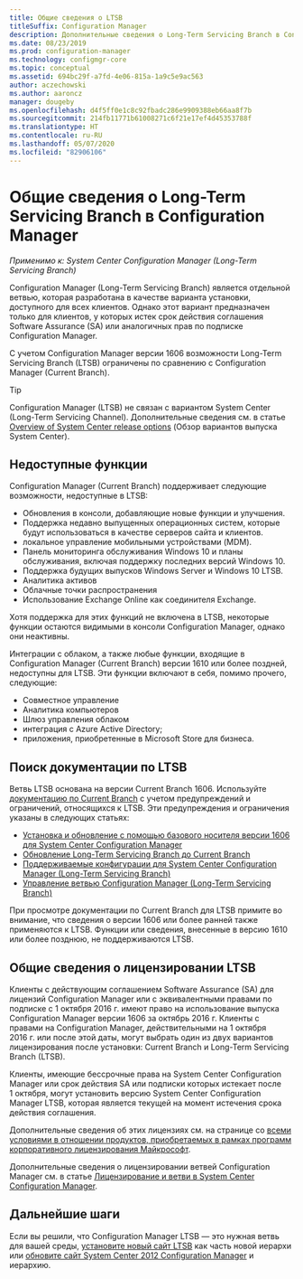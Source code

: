 ```yaml
---
title: Общие сведения о LTSB
titleSuffix: Configuration Manager
description: Дополнительные сведения о Long-Term Servicing Branch в Configuration Manager.
ms.date: 08/23/2019
ms.prod: configuration-manager
ms.technology: configmgr-core
ms.topic: conceptual
ms.assetid: 694bc29f-a7fd-4e06-815a-1a9c5e9ac563
author: aczechowski
ms.author: aaroncz
manager: dougeby
ms.openlocfilehash: d4f5ff0e1c8c92fbadc286e9909388eb66aa8f7b
ms.sourcegitcommit: 214fb11771b61008271c6f21e17ef4d45353788f
ms.translationtype: HT
ms.contentlocale: ru-RU
ms.lasthandoff: 05/07/2020
ms.locfileid: "82906106"
---
```

# <a name="introduction-to-the-long-term-servicing-branch-of-configuration-manager"></a>Общие сведения о Long-Term Servicing Branch в Configuration Manager

*Применимо к: System Center Configuration Manager (Long-Term Servicing Branch)*

Configuration Manager (Long-Term Servicing Branch) является отдельной ветвью, которая разработана в качестве варианта установки, доступного для всех клиентов. Однако этот вариант предназначен только для клиентов, у которых истек срок действия соглашения Software Assurance (SA) или аналогичных прав по подписке Configuration Manager.

С учетом Configuration Manager версии 1606 возможности Long-Term Servicing Branch (LTSB) ограничены по сравнению с Configuration Manager (Current Branch).

> [!TIP]   
> Configuration Manager (LTSB) не связан с вариантом System Center (Long-Term Servicing Channel). Дополнительные сведения см. в статье [Overview of System Center release options](https://docs.microsoft.com/system-center/ltsc-and-sac-overview) (Обзор вариантов выпуска System Center).

## <a name="features-that-arent-available"></a>Недоступные функции

Configuration Manager (Current Branch) поддерживает следующие возможности, недоступные в LTSB:

- Обновления в консоли, добавляющие новые функции и улучшения.
- Поддержка недавно выпущенных операционных систем, которые будут использоваться в качестве серверов сайта и клиентов.
- локальное управление мобильными устройствами (MDM).
- Панель мониторинга обслуживания Windows 10 и планы обслуживания, включая поддержку последних версий Windows 10.  
- Поддержка будущих выпусков Windows Server и Windows 10 LTSB.
- Аналитика активов
- Облачные точки распространения
- Использование Exchange Online как соединителя Exchange.    

Хотя поддержка для этих функций не включена в LTSB, некоторые функции остаются видимыми в консоли Configuration Manager, однако они неактивны.

Интеграции с облаком, а также любые функции, входящие в Configuration Manager (Current Branch) версии 1610 или более поздней, недоступны для LTSB. Эти функции включают в себя, помимо прочего, следующие:<!--SCCMDocs#1823-->

- Совместное управление
- Аналитика компьютеров
- Шлюз управления облаком
- интеграция с Azure Active Directory;
- приложения, приобретенные в Microsoft Store для бизнеса.

## <a name="find-ltsb-documentation"></a>Поиск документации по LTSB

Ветвь LTSB основана на версии Current Branch 1606. Используйте [документацию по Current Branch](https://docs.microsoft.com/mem/configmgr/) с учетом предупреждений и ограничений, относящихся к LTSB. Эти предупреждения и ограничения указаны в следующих статьях:

- [Установка и обновление с помощью базового носителя версии 1606 для System Center Configuration Manager](install-the-ltsb.md)
- [Обновление Long-Term Servicing Branch до Current Branch](convert-to-current-branch.md)
- [Поддерживаемые конфигурации для System Center Configuration Manager (Long-Term Servicing Branch)](supported-configurations-for-ltsb.md)
- [Управление ветвью Configuration Manager (Long-Term Servicing Branch)](manage-the-ltsb.md)

При просмотре документации по Current Branch для LTSB примите во внимание, что сведения о версии 1606 или более ранней также применяются к LTSB. Функции или сведения, внесенные в версию 1610 или более позднюю, не поддерживаются LTSB.

## <a name="licensing-overview-for-the-ltsb"></a>Общие сведения о лицензировании LTSB   

Клиенты с действующим соглашением Software Assurance (SA) для лицензий Configuration Manager или с эквивалентными правами по подписке с 1 октября 2016 г. имеют право на использование выпуска Configuration Manager версии 1606 за октябрь 2016 г. Клиенты с правами на Configuration Manager, действительными на 1 октября 2016 г. или после этой даты, могут выбрать один из двух вариантов лицензирования после установки: Current Branch и Long-Term Servicing Branch (LTSB).

Клиенты, имеющие бессрочные права на System Center Configuration Manager или срок действия SA или подписки которых истекает после 1 октября, могут установить версию System Center Configuration Manager LTSB, которая является текущей на момент истечения срока действия соглашения.

Дополнительные сведения об этих лицензиях см. на странице со [всеми условиями в отношении продуктов, приобретаемых в рамках программ корпоративного лицензирования Майкрософт](https://www.microsoftvolumelicensing.com/DocumentSearch.aspx?mode=1).

Дополнительные сведения о лицензировании ветвей Configuration Manager см. в статье [Лицензирование и ветви в System Center Configuration Manager](learn-more-editions.md).

## <a name="next-steps"></a>Дальнейшие шаги

Если вы решили, что Configuration Manager LTSB — это нужная ветвь для вашей среды, [установите новый сайт LTSB](install-the-ltsb.md#install-a-new-site) как часть новой иерархи или [обновите сайт System Center 2012 Configuration Manager](install-the-ltsb.md#upgrade-from-system-center-2012-configuration-manager) и иерархию.
